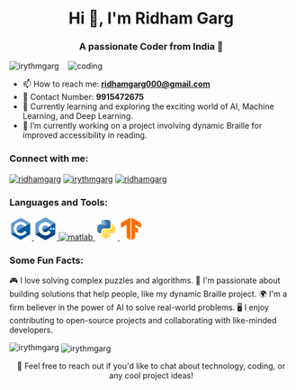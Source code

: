 <h1 align="center">Hi 👋, I'm Ridham Garg</h1>
<h3 align="center">A passionate Coder from India 🚀</h3>
<img align="right" alt="coding" width=400 src="https://user-images.githubusercontent.com/55389276/140866485-8fb1c876-9a8f-4d6a-98dc-08c4981eaf70.gif">

<p align="left"> <img src="https://komarev.com/ghpvc/?username=irythmgarg&label=Profile%20views&color=0e75b6&style=flat" alt="irythmgarg" /> </p>

- 📫 How to reach me: **ridhamgarg000@gmail.com**  
- 📱 Contact Number: **9915472675**  
- 🌱 Currently learning and exploring the exciting world of AI, Machine Learning, and Deep Learning.  
- 🔭 I’m currently working on a project involving dynamic Braille for improved accessibility in reading.

<h3 align="left">Connect with me:</h3>
<p align="left">
<a href="https://fb.com/ridhamgarg" target="blank"><img align="center" src="https://raw.githubusercontent.com/rahuldkjain/github-profile-readme-generator/master/src/images/icons/Social/facebook.svg" alt="ridhamgarg" height="30" width="40" /></a>
<a href="https://instagram.com/irythmgarg" target="blank"><img align="center" src="https://raw.githubusercontent.com/rahuldkjain/github-profile-readme-generator/master/src/images/icons/Social/instagram.svg" alt="irythmgarg" height="30" width="40" /></a>
<a href="https://www.linkedin.com/in/ridhamgarg/" target="blank"><img align="center" src="https://upload.wikimedia.org/wikipedia/commons/7/71/LinkedIn_logo_2013.svg" alt="ridhamgarg" height="30" width="40" /></a>
</p>

<h3 align="left">Languages and Tools:</h3>
<p align="left"> 
  <a href="https://www.cprogramming.com/" target="_blank" rel="noreferrer"> 
    <img src="https://raw.githubusercontent.com/devicons/devicon/master/icons/c/c-original.svg" alt="c" width="40" height="40"/>
  </a> 
  <a href="https://www.w3schools.com/cpp/" target="_blank" rel="noreferrer"> 
    <img src="https://raw.githubusercontent.com/devicons/devicon/master/icons/cplusplus/cplusplus-original.svg" alt="cplusplus" width="40" height="40"/>
  </a> 
  <a href="https://www.mathworks.com/" target="_blank" rel="noreferrer"> 
    <img src="https://upload.wikimedia.org/wikipedia/commons/2/21/Matlab_Logo.png" alt="matlab" width="40" height="40"/>
  </a> 
  <a href="https://www.python.org/" target="_blank" rel="noreferrer"> 
    <img src="https://raw.githubusercontent.com/devicons/devicon/master/icons/python/python-original.svg" alt="python" width="40" height="40"/>
  </a>
  <a href="https://www.tensorflow.org/" target="_blank" rel="noreferrer"> 
    <img src="https://raw.githubusercontent.com/devicons/devicon/master/icons/tensorflow/tensorflow-original.svg" alt="tensorflow" width="40" height="40"/>
  </a>
</p>

<h3 align="left">Some Fun Facts:</h3>
<p align="left">
  🎮 I love solving complex puzzles and algorithms.  
  🚀 I'm passionate about building solutions that help people, like my dynamic Braille project.  
  🌍 I'm a firm believer in the power of AI to solve real-world problems.  
  🖥️ I enjoy contributing to open-source projects and collaborating with like-minded developers.  
</p>

<p><img align="left" src="https://github-readme-stats.vercel.app/api/top-langs?username=irythmgarg&show_icons=true&locale=en&layout=compact" alt="irythmgarg" /></p>

<p>&nbsp;<img align="center" src="https://github-readme-stats.vercel.app/api?username=irythmgarg&show_icons=true&locale=en" alt="irythmgarg" /></p>

<p align="center">
  💬 Feel free to reach out if you'd like to chat about technology, coding, or any cool project ideas!
</p>
